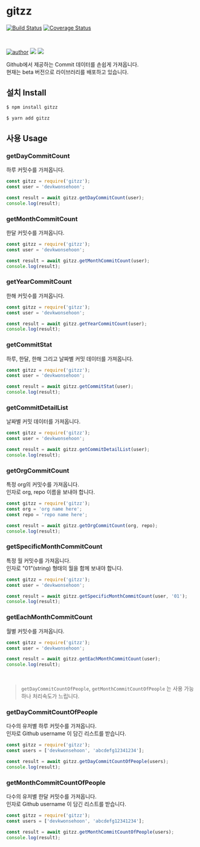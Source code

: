 # gitzz

[![Build Status](https://app.travis-ci.com/devkwonsehoon/gitzz.svg?branch=main)](https://app.travis-ci.com/devkwonsehoon/gitzz)
[![Coverage Status](https://coveralls.io/repos/github/devkwonsehoon/gitzz/badge.svg?branch=main)](https://coveralls.io/github/devkwonsehoon/gitzz?branch=main)

<br>

[![author](https://img.shields.io/badge/author-devkwonsehoon-0066FF.svg?style=flat-square)](https://velog.io/@devkwonsehoon)
[![](https://shields.io/npm/v/gitzz)](https://www.npmjs.com/package/gitzz) [![](https://shields.io/npm/dt/gitzz)](https://www.npmjs.com/package/gitzz)

Github에서 제공하는 Commit 데이터를 손쉽게 가져옵니다.<br>
현재는 beta 버전으로 라이브러리를 배포하고 있습니다.

## 설치 Install

```sh
$ npm install gitzz
```

```sh
$ yarn add gitzz
```

## 사용 Usage

### getDayCommitCount

하루 커밋수를 가져옵니다.

```js
const gitzz = require('gitzz');
const user = 'devkwonsehoon';

const result = await gitzz.getDayCommitCount(user);
console.log(result);
```

### getMonthCommitCount

한달 커밋수를 가져옵니다.

```js
const gitzz = require('gitzz');
const user = 'devkwonsehoon';

const result = await gitzz.getMonthCommitCount(user);
console.log(result);
```

### getYearCommitCount

한해 커밋수를 가져옵니다.

```js
const gitzz = require('gitzz');
const user = 'devkwonsehoon';

const result = await gitzz.getYearCommitCount(user);
console.log(result);
```

### getCommitStat

하루, 한달, 한해 그리고 날짜별 커밋 데이터를 가져옵니다.

```js
const gitzz = require('gitzz');
const user = 'devkwonsehoon';

const result = await gitzz.getCommitStat(user);
console.log(result);
```

### getCommitDetailList

날짜별 커밋 데이터를 가져옵니다.

```js
const gitzz = require('gitzz');
const user = 'devkwonsehoon';

const result = await gitzz.getCommitDetailList(user);
console.log(result);
```

### getOrgCommitCount

특정 org의 커밋수를 가져옵니다. <br>
인자로 org, repo 이름을 보내야 합니다.

```js
const gitzz = require('gitzz');
const org = 'org name here';
const repo = 'repo name here';

const result = await gitzz.getOrgCommitCount(org, repo);
console.log(result);
```

### getSpecificMonthCommitCount

특정 월 커밋수를 가져옵니다.<br>
인자로 "01"(string) 형태의 월을 함께 보내야 합니다.

```js
const gitzz = require('gitzz');
const user = 'devkwonsehoon';

const result = await gitzz.getSpecificMonthCommitCount(user, '01');
console.log(result);
```

### getEachMonthCommitCount

월별 커밋수를 가져옵니다.

```js
const gitzz = require('gitzz');
const user = 'devkwonsehoon';

const result = await gitzz.getEachMonthCommitCount(user);
console.log(result);
```

<br>

> `getDayCommitCountOfPeople`, `getMonthCommitCountOfPeople` 는 사용 가능하나 처리속도가 느립니다.

### getDayCommitCountOfPeople

다수의 유저별 하루 커밋수를 가져옵니다. <br>
인자로 Github username 이 담긴 리스트를 받습니다.

```js
const gitzz = require('gitzz');
const users = ['devkwonsehoon', 'abcdefg12341234'];

const result = await gitzz.getDayCommitCountOfPeople(users);
console.log(result);
```

### getMonthCommitCountOfPeople

다수의 유저별 한달 커밋수를 가져옵니다. <br>
인자로 Github username 이 담긴 리스트를 받습니다.

```js
const gitzz = require('gitzz');
const users = ['devkwonsehoon', 'abcdefg12341234'];

const result = await gitzz.getMonthCommitCountOfPeople(users);
console.log(result);
```
